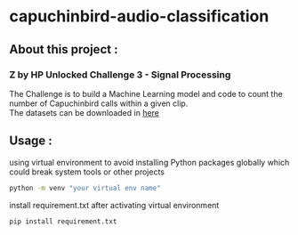 # capuchinbird-audio-classification

## About this project :
### Z by HP Unlocked Challenge 3 - Signal Processing
The Challenge is to build a Machine Learning model and code to count the number of Capuchinbird calls within a given clip. <br>
The datasets can be downloaded in [here](https://www.kaggle.com/datasets/kenjee/z-by-hp-unlocked-challenge-3-signal-processing?resource=download)

## Usage :
using virtual environment to avoid installing Python packages globally which could break system tools or other projects <br>
```bash
python -m venv "your virtual env name"
```
install requirement.txt after activating virtual environment
```bash
pip install requirement.txt
```
